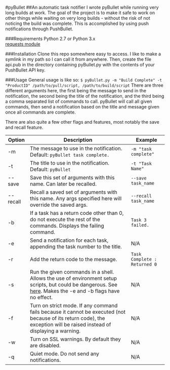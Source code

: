 #pyBullet
##An automatic task notifier
I wrote pyBullet while running very long builds at work. The goal of the project is to make it safe to work on other things while waiting on very long builds - without the risk of not noticing the build was complete. This is accomplished by using push notifications through PushBullet.

###Requirements
Python 2.7 or Python 3.x  
[requests module](http://docs.python-requests.org/en/latest/)

###Installation
Clone this repo somewhere easy to access. I like to make a symlink in my path so I can call it from anywhere. Then, create the file api.pub in the directory containing pyBullet.py with the contents of your PushBullet API key.

###Usage
General usage is like so:
`$ pyBullet.py -m "Build Complete" -t "ProductID" /path/to/pull/script, /path/to/build/script`
There are three different arguments here, the first being the message to send in the notification, the second being the title of the notification, and the third being a comma separated list of commands to call. pyBullet will call all given commands, then send a notification based on the title and message given once all commands are complete.

There are also quite a few other flags and features, most notably the save and recall feature.

| Option | Description | Example |
| ------ | ----------- | ------- |
| -m | The message to use in the notification. Default: `pyBullet task complete.` | `-m "task complete"` |
| -t | The title to use in the notification. Default: `pyBullet` | `-t "Task Name"` |
| --save | Save this set of arguments with this name. Can later be recalled. | `--save task_name` |
| --recall | Recall a saved set of arguments with this name. Any args specified here will override the saved args. | `--recall task_name` |
| -b | If a task has a return code other than 0, do not execute the rest of the commands. Displays the failing command. | `Task 3 failed.` |
| -e | Send a notification for each task, appending the task number to the title. | N/A |
| -r | Add the return code to the message. | `Task Complete : Returned 0` |
| -s | Run the given commands in a shell. Allows the use of environment setup scripts, but could be dangerous. See [here](https://docs.python.org/2/library/subprocess.html#frequently-used-arguments). Makes the -e and -b flags have no effect. | N/A |
| -f | Turn on strict mode. If any command fails because it cannot be executed (not because of its return code), the exception will be raised instead of displaying a warning. | N/A |
| -w | Turn on SSL warnings. By default they are disabled. | N/A |
| -q | Quiet mode. Do not send any notifications. | N/A |